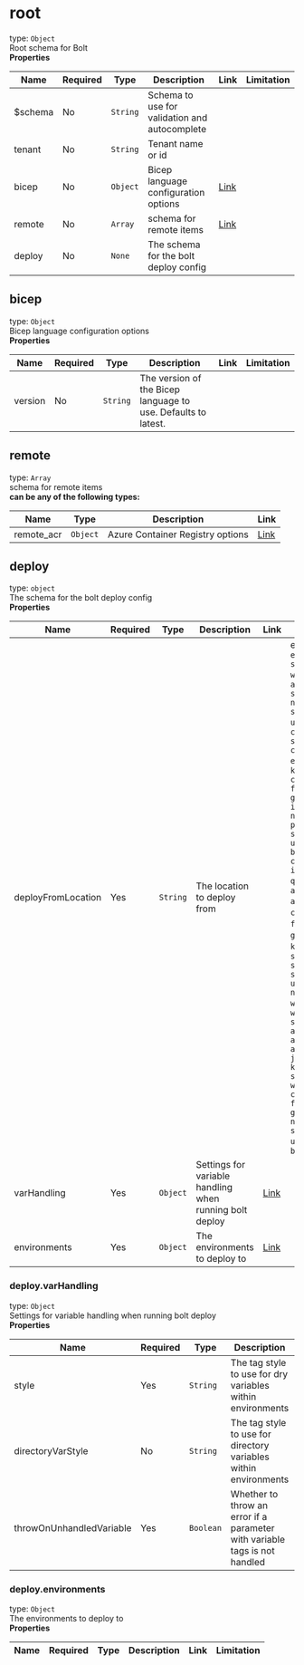 
# root

type: `Object`  
Root schema for Bolt  
**Properties**  

Name | Required | Type | Description | Link | Limitation
--- | --- | --- | --- | --- | ---
$schema |No |`String` |Schema to use for validation and autocomplete | |
tenant |No |`String` |Tenant name or id | |
bicep |No |`Object` |Bicep language configuration options |[Link](#bicep) |
remote |No |`Array` |schema for remote items |[Link](#remote) |
deploy |No |`None` |The schema for the bolt deploy config | |

## bicep

type: `Object`  
Bicep language configuration options  
**Properties**  

Name | Required | Type | Description | Link | Limitation
--- | --- | --- | --- | --- | ---
version |No |`String` |The version of the Bicep language to use. Defaults to latest. | |

## remote

type: `Array`  
schema for remote items  
**can be any of the following types:**  
  

Name | Type | Description | Link
--- | --- | --- | ---
remote_acr |`Object` |Azure Container Registry options |[Link](#remoteitem)

## deploy

type: `object`  
The schema for the bolt deploy config  
**Properties**  

Name | Required | Type | Description | Link | Limitation
--- | --- | --- | --- | --- | ---
deployFromLocation |Yes |`String` |The location to deploy from | |enum: `eastus` `eastus2` `southcentralus` `westus2` `westus3` `australiaeast` `southeastasia` `northeurope` `swedencentral` `uksouth` `westeurope` `centralus` `southafricanorth` `centralindia` `eastasia` `japaneast` `koreacentral` `canadacentral` `francecentral` `germanywestcentral` `italynorth` `norwayeast` `polandcentral` `switzerlandnorth` `uaenorth` `brazilsouth` `centraluseuap` `israelcentral` `qatarcentral` `asia` `asiapacific` `australia` `brazil` `canada` `europe` `france` `germany` `global` `india` `japan` `korea` `norway` `singapore` `southafrica` `switzerland` `unitedstates` `northcentralus` `westus` `eastus2euap` `westcentralus` `southafricawest` `australiacentral` `australiacentral2` `australiasoutheast` `japanwest` `koreasouth` `southindia` `westindia` `canadaeast` `francesouth` `germanynorth` `norwaywest` `switzerlandwest` `ukwest` `uaecentral` `brazilsoutheast`
varHandling |Yes |`Object` |Settings for variable handling when running bolt deploy |[Link](#deployvarhandling) |
environments |Yes |`Object` |The environments to deploy to |[Link](#deployenvironments) |

### deploy.varHandling

type: `Object`  
Settings for variable handling when running bolt deploy  
**Properties**  

Name | Required | Type | Description | Link | Limitation
--- | --- | --- | --- | --- | ---
style |Yes |`String` |The tag style to use for dry variables within environments | |enum: `{}` `[]` `<>`
directoryVarStyle |No |`String` |The tag style to use for directory variables within environments | |enum: `{}` `[]` `none` `sameAsStyle`
throwOnUnhandledVariable |Yes |`Boolean` |Whether to throw an error if a parameter with variable tags is not handled | |

### deploy.environments

type: `Object`  
The environments to deploy to  
**Properties**  

Name | Required | Type | Description | Link | Limitation
--- | --- | --- | --- | --- | ---
  
